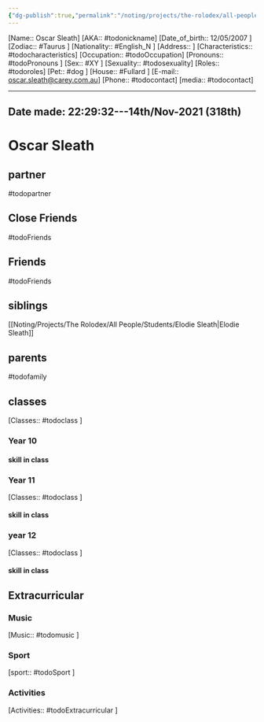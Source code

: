 ```yaml
---
{"dg-publish":true,"permalink":"/noting/projects/the-rolodex/all-people/people/oscar-sleath/","dgHomeLink":true,"dgPassFrontmatter":false}
---
```


[Name:: Oscar Sleath]
[AKA:: #todonickname]
[Date_of_birth:: 12/05/2007 ]
[Zodiac:: #Taurus ]
[Nationality:: #English_N ]
[Address:: ]
[Characteristics::  #todocharacteristics]
[Occupation:: #todoOccupation]
[Pronouns:: #todoPronouns ]
[Sex:: #XY ]
[Sexuality:: #todosexuality]
[Roles:: #todoroles]
[Pet:: #dog ]
[House:: #Fullard ]
[E-mail:: <oscar.sleath@carey.com.au>]
[Phone:: #todocontact]
[media:: #todocontact]

---
Date made: 22:29:32---14th/Nov-2021 (318th) 
---
# Oscar Sleath
## partner
#todopartner
## Close Friends
#todoFriends
## Friends
#todoFriends
## siblings
[[Noting/Projects/The Rolodex/All People/Students/Elodie Sleath|Elodie Sleath]]
## parents
#todofamily
## classes
[Classes:: #todoclass ]
### Year 10
#### skill in class
### Year 11
[Classes:: #todoclass ]
#### skill in class
### year 12
[Classes:: #todoclass ]
#### skill in class
## Extracurricular
### Music
[Music:: #todomusic ]
### Sport
[sport:: #todoSport ]
### Activities
[Activities:: #todoExtracurricular ]
